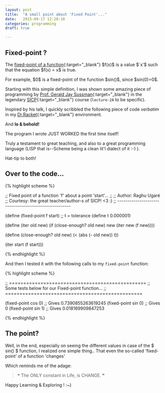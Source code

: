 ```yaml
---
layout: post
title:  "A small point about 'Fixed Point'..."
date:   2015-09-17 12:20:10
categories: programming
draft: true

---
```


## Fixed-point ? 

The [fixed-point of a function][link_fixed_point_definition]{:target="_blank"} \$f(x)\$ is a value \$`x'\$ such that the equation \$f(x) = x\$ is true.

For example, \$0\$ is a fixed-point of the function \$sin()\$, since \$sin(0)=0\$.

Starting with this simple definition, I was shown some amazing piece of programming by [Prof. Gerald Jay Sussman][link_prof_Sussman]{:target="_blank"} in the legendary [SICP][link_SICP]{:target="_blank"} course (`lecture-2A` to be specific).

Inspired by his talk, I quickly scribbled the following piece of code _verbatim_ in my [Dr.Racket][link_dr_racket]{:target="_blank"} environment.

And **lo & behold!**

The program I wrote JUST WORKED the first time itself!

Truly a testament to great teaching, and also to a great programming language (LISP that is--Scheme being a clean lit'l dialect of it :-) ). 

Hat-tip to both!

## Over to the code...

{% highlight scheme %}

;; Fixed point of a function 'f' about a point 'start'...
;;
;; Author: Raghu Ugaré
;; Courtesy: the great teacher/author-s of SICP! <3 :)
;; ------------------------------------------------------

(define (fixed-point f start)
  ;; t = tolerance
  (define t 0.000001)

  (define (iter old new)
    (if (close-enough? old new)
        new
        (iter new (f new))))

  (define (close-enough? old new)
    (< (abs (- old new)) t))

  (iter start (f start)))

{% endhighlight %}

And then I tested it with the following calls to my `fixed-point` function:

{% highlight scheme %}

;; ================================================
;; Some tests below for our Fixed-point function...
;; ================================================

(fixed-point cos 0) ;; Gives 0.7390855263619245
(fixed-point sin 0) ;; Gives 0
(fixed-point sin 1) ;; Gives 0.018169909847253

{% endhighlight %}

## The point?

Well, in the end, especially on seeing the different values in case of the \$ sin() \$ function, I realized one simple thing..
That even the so-called 'fixed-point' of a function 'changes'

Which reminds me of the adage:

>  &#10077; The ONLY constant in Life, is CHANGE. &#10078;

Happy Learning & Exploring ! :~)

[link_dr_racket]:[http://docs.racket-lang.org/drracket/]
[link_fixed_point_definition]:[https://en.wikipedia.org/wiki/Fixed_point_(mathematics)]
[link_prof_Sussman]:[https://en.wikipedia.org/wiki/Gerald_Jay_Sussman]
[link_SICP]:[https://mitpress.mit.edu/sicp/]
